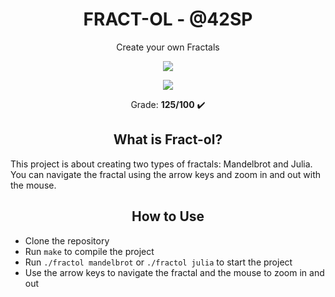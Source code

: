 <h1 align="center"><strong>FRACT-OL - @42SP</strong></h1>
<p align="center">Create your own Fractals</p>
<p align="center"><a href="https://www.42sp.org.br/" target="_blank"><img src="https://img.shields.io/static/v1?label=&message=SP&color=000&style=for-the-badge&logo=42"></a></p>
<p align="center"><img src="https://github.com/ayogun/42-project-badges/raw/main/badges/fract-olm.png"></p>
<p align="center">Grade: <strong>125/100</strong> ✔️</p>
<h2 align="center"><strong>What is Fract-ol?</strong></h2>
<p>This project is about creating two types of fractals: Mandelbrot and Julia. You can navigate the fractal using the arrow keys and zoom in and out with the mouse.</p>
<h2 align="center"><strong>How to Use</strong></h2>
<ul>
  <li>Clone the repository</li>
  <li>Run <code>make</code> to compile the project</li>
  <li>Run <code>./fractol mandelbrot</code> or <code>./fractol julia</code> to start the project</li>
  <li>Use the arrow keys to navigate the fractal and the mouse to zoom in and out</li>
</ul>
